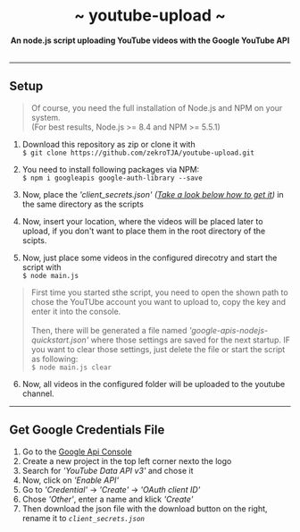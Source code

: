 <div align="center">
    <h1>~ youtube-upload ~</h1>
    <strong>An node.js script uploading YouTube videos with the Google YouTube API</strong><br><br>
</div>

---

## Setup

> Of course, you need the full installation of Node.js and NPM on your system.<br>(For best results, Node.js >= 8.4 and NPM >= 5.5.1)

1. Download this repository as zip or clone it with  
`$ git clone https://github.com/zekroTJA/youtube-upload.git`

2. You need to install following packages via NPM:  
`$ npm i googleapis google-auth-library --save`

3. Now, place the *'client_secrets.json'* *([Take a look below how to get it](https://github.com/zekroTJA/youtube-upload/blob/master/README.md#get-google-credentials-file))* in the same directory as the scripts

4. Now, insert your location, where the videos will be placed later to upload, if you don't want to place them in the root directory of the scipts.

5. Now, just place some videos in the configured direcotry and start the script with  
`$ node main.js`

> First time you started sthe script, you need to open the shown path to chose the YouTUbe account you want to upload to, copy the key and enter it into the console.<br><br>Then, there will be generated a file named *'google-apis-nodejs-quickstart.json'* where those settings are saved for the next startup. IF you want to clear those settings, just delete the file or start the script as following:  
`$ node main.js clear`

6. Now, all videos in the configured folder will be uploaded to the youtube channel.

---

## Get Google Credentials File

1. Go to the [Google Api Console](https://console.developers.google.com/)
2. Create a new project in the top left corner nexto the logo
3. Search for *'YouTube Data API v3'* and chose it
4. Now, click on *'Enable API'*
5. Go to *'Credential'* -> *'Create'* -> *'OAuth client ID'*
6. Chose *'Other'*, enter a name and klick *'Create'*
7. Then download the json file with the download button on the right, rename it to *`client_secrets.json`*
